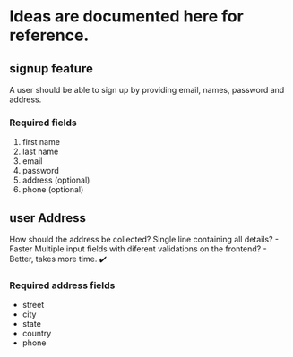 # Ideas are documented here for reference.

## signup feature
A user should be able to sign up by providing email, names, password and address.

### Required fields
1. first name
2. last name
3. email
4. password
5. address (optional)
6. phone (optional)

## user Address
How should the address be collected?
Single line containing all details? - Faster
Multiple input fields with diferent validations on the frontend? - Better, takes more time. ✔️

### Required address fields
- street
- city
- state
- country
- phone

